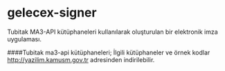 # gelecex-signer
Tubitak MA3-API kütüphaneleri kullanılarak oluşturulan bir elektronik imza uygulaması.

####Tubitak ma3-api kütüphaneleri;
İlgili kütüphaneler ve örnek kodlar http://yazilim.kamusm.gov.tr adresinden indirilebilir. 